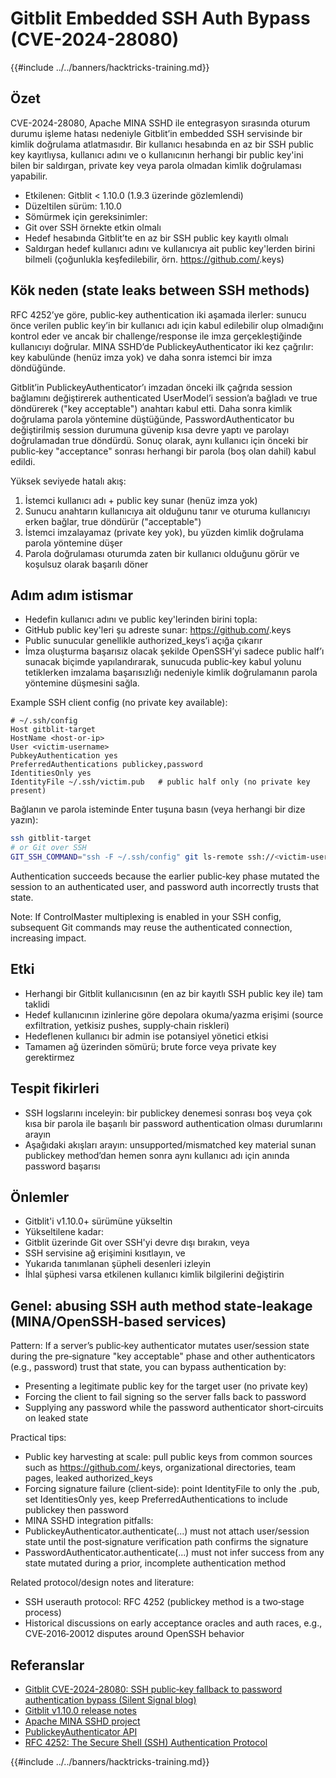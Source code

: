 # Gitblit Embedded SSH Auth Bypass (CVE-2024-28080)

{{#include ../../banners/hacktricks-training.md}}

## Özet

CVE-2024-28080, Apache MINA SSHD ile entegrasyon sırasında oturum durumu işleme hatası nedeniyle Gitblit’in embedded SSH servisinde bir kimlik doğrulama atlatmasıdır. Bir kullanıcı hesabında en az bir SSH public key kayıtlıysa, kullanıcı adını ve o kullanıcının herhangi bir public key'ini bilen bir saldırgan, private key veya parola olmadan kimlik doğrulaması yapabilir.

- Etkilenen: Gitblit < 1.10.0 (1.9.3 üzerinde gözlemlendi)
- Düzeltilen sürüm: 1.10.0
- Sömürmek için gereksinimler:
- Git over SSH örnekte etkin olmalı
- Hedef hesabında Gitblit’te en az bir SSH public key kayıtlı olmalı
- Saldırgan hedef kullanıcı adını ve kullanıcıya ait public key'lerden birini bilmeli (çoğunlukla keşfedilebilir, örn. https://github.com/<username>.keys)

## Kök neden (state leaks between SSH methods)

RFC 4252’ye göre, public‑key authentication iki aşamada ilerler: sunucu önce verilen public key’in bir kullanıcı adı için kabul edilebilir olup olmadığını kontrol eder ve ancak bir challenge/response ile imza gerçekleştiğinde kullanıcıyı doğrular. MINA SSHD’de PublickeyAuthenticator iki kez çağrılır: key kabulünde (henüz imza yok) ve daha sonra istemci bir imza döndüğünde.

Gitblit’in PublickeyAuthenticator’ı imzadan önceki ilk çağrıda session bağlamını değiştirerek authenticated UserModel’i session’a bağladı ve true döndürerek ("key acceptable") anahtarı kabul etti. Daha sonra kimlik doğrulama parola yöntemine düştüğünde, PasswordAuthenticator bu değiştirilmiş session durumuna güvenip kısa devre yaptı ve parolayı doğrulamadan true döndürdü. Sonuç olarak, aynı kullanıcı için önceki bir public‑key "acceptance" sonrası herhangi bir parola (boş olan dahil) kabul edildi.

Yüksek seviyede hatalı akış:

1) İstemci kullanıcı adı + public key sunar (henüz imza yok)  
2) Sunucu anahtarın kullanıcıya ait olduğunu tanır ve oturuma kullanıcıyı erken bağlar, true döndürür ("acceptable")  
3) İstemci imzalayamaz (private key yok), bu yüzden kimlik doğrulama parola yöntemine düşer  
4) Parola doğrulaması oturumda zaten bir kullanıcı olduğunu görür ve koşulsuz olarak başarılı döner

## Adım adım istismar

- Hedefin kullanıcı adını ve public key'lerinden birini topla:
- GitHub public key'leri şu adreste sunar: https://github.com/<username>.keys
- Public sunucular genellikle authorized_keys’i açığa çıkarır
- İmza oluşturma başarısız olacak şekilde OpenSSH’yi sadece public half’ı sunacak biçimde yapılandırarak, sunucuda public‑key kabul yolunu tetiklerken imzalama başarısızlığı nedeniyle kimlik doğrulamanın parola yöntemine düşmesini sağla.

Example SSH client config (no private key available):
```sshconfig
# ~/.ssh/config
Host gitblit-target
HostName <host-or-ip>
User <victim-username>
PubkeyAuthentication yes
PreferredAuthentications publickey,password
IdentitiesOnly yes
IdentityFile ~/.ssh/victim.pub   # public half only (no private key present)
```
Bağlanın ve parola isteminde Enter tuşuna basın (veya herhangi bir dize yazın):
```bash
ssh gitblit-target
# or Git over SSH
GIT_SSH_COMMAND="ssh -F ~/.ssh/config" git ls-remote ssh://<victim-username>@<host>/<repo.git>
```
Authentication succeeds because the earlier public‑key phase mutated the session to an authenticated user, and password auth incorrectly trusts that state.

Note: If ControlMaster multiplexing is enabled in your SSH config, subsequent Git commands may reuse the authenticated connection, increasing impact.

## Etki

- Herhangi bir Gitblit kullanıcısının (en az bir kayıtlı SSH public key ile) tam taklidi
- Hedef kullanıcının izinlerine göre depolara okuma/yazma erişimi (source exfiltration, yetkisiz pushes, supply‑chain riskleri)
- Hedeflenen kullanıcı bir admin ise potansiyel yönetici etkisi
- Tamamen ağ üzerinden sömürü; brute force veya private key gerektirmez

## Tespit fikirleri

- SSH logslarını inceleyin: bir publickey denemesi sonrası boş veya çok kısa bir parola ile başarılı bir password authentication olması durumlarını arayın
- Aşağıdaki akışları arayın: unsupported/mismatched key material sunan publickey method’dan hemen sonra aynı kullanıcı adı için anında password başarısı

## Önlemler

- Gitblit'i v1.10.0+ sürümüne yükseltin
- Yükseltilene kadar:
- Gitblit üzerinde Git over SSH'yi devre dışı bırakın, veya
- SSH servisine ağ erişimini kısıtlayın, ve
- Yukarıda tanımlanan şüpheli desenleri izleyin
- İhlal şüphesi varsa etkilenen kullanıcı kimlik bilgilerini değiştirin

## Genel: abusing SSH auth method state‑leakage (MINA/OpenSSH‑based services)

Pattern: If a server’s public‑key authenticator mutates user/session state during the pre‑signature "key acceptable" phase and other authenticators (e.g., password) trust that state, you can bypass authentication by:

- Presenting a legitimate public key for the target user (no private key)
- Forcing the client to fail signing so the server falls back to password
- Supplying any password while the password authenticator short‑circuits on leaked state

Practical tips:

- Public key harvesting at scale: pull public keys from common sources such as https://github.com/<username>.keys, organizational directories, team pages, leaked authorized_keys
- Forcing signature failure (client‑side): point IdentityFile to only the .pub, set IdentitiesOnly yes, keep PreferredAuthentications to include publickey then password
- MINA SSHD integration pitfalls:
- PublickeyAuthenticator.authenticate(...) must not attach user/session state until the post‑signature verification path confirms the signature
- PasswordAuthenticator.authenticate(...) must not infer success from any state mutated during a prior, incomplete authentication method

Related protocol/design notes and literature:
- SSH userauth protocol: RFC 4252 (publickey method is a two‑stage process)
- Historical discussions on early acceptance oracles and auth races, e.g., CVE‑2016‑20012 disputes around OpenSSH behavior

## Referanslar

- [Gitblit CVE-2024-28080: SSH public‑key fallback to password authentication bypass (Silent Signal blog)](https://blog.silentsignal.eu/2025/06/14/gitblit-cve-CVE-2024-28080/)
- [Gitblit v1.10.0 release notes](https://github.com/gitblit-org/gitblit/releases/tag/v1.10.0)
- [Apache MINA SSHD project](https://mina.apache.org/sshd-project/)
- [PublickeyAuthenticator API](https://svn.apache.org/repos/infra/websites/production/mina/content/sshd-project/apidocs/org/apache/sshd/server/auth/pubkey/PublickeyAuthenticator.html)
- [RFC 4252: The Secure Shell (SSH) Authentication Protocol](https://datatracker.ietf.org/doc/html/rfc4252)


{{#include ../../banners/hacktricks-training.md}}
